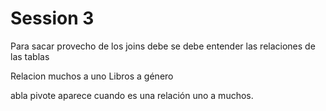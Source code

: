 # Session 3

Para sacar provecho de los joins debe se debe entender las relaciones de las tablas

Relacion muchos a uno
Libros a género

abla pivote aparece cuando es una relación uno a muchos.

